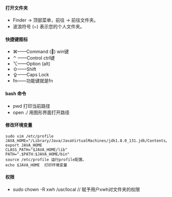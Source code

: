 #### 打开文件夹
- Finder -> 顶部菜单，前往 -> 前往文件夹。 
- 波浪符号 (~) 表示您的个人文件夹。

#### 快捷键图标
- ⌘——Command () win键
- ⌃ ——Control ctrl键
- ⌥——Option (alt)
- ⇧——Shift
- ⇪——Caps Lock
- fn——功能键就是fn

#### bash 命令
- pwd 打印当前路径
- open  ./ 用图形界面打开路径


#### 修改环境变量
```
sudo vim /etc/profile
JAVA_HOME="/Library/Java/JavaVirtualMachines/jdk1.8.0_131.jdk/Contents/Home"
export JAVA_HOME
CLASS_PATH="$JAVA_HOME/lib"
PATH=".$PATH:$JAVA_HOME/bin"
source /etc/profile 运行profile配置。
echo $JAVA_HOME  打印环境变量
```
            

#### 权限
- sudo chown -R xwh /usr/local        // 赋予用户xwh对文件夹的权限

